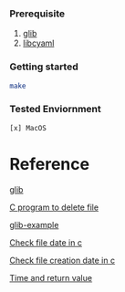 ### Prerequisite

1. [glib](https://github.com/GNOME/glib)  
2. [libcyaml](https://github.com/tlsa/libcyaml)

### Getting started

```bash
make 
```

### Tested Enviornment
    [x] MacOS 




# Reference

[glib](https://developer.ibm.com/tutorials/l-glib/)

[C program to delete file](https://www.geeksforgeeks.org/c-program-delete-file/)

[glib-example](https://github.com/steshaw/gtk-examples)

[Check file date in c](https://c-for-dummies.com/blog/?p=3004)

[Check file creation date in c](https://stackoverflow.com/questions/5929419/how-to-get-file-creation-date-in-linux)

[Time and return value](https://www.ibm.com/docs/en/i/7.4?topic=functions-ctime-r-convert-time-character-string-restartable)